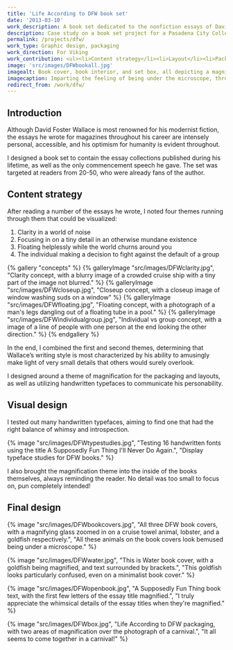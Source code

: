 ```yaml
---
title: 'Life According to DFW book set'
date: '2013-03-10'
work_description: A book set dedicated to the nonfiction essays of David Foster Wallace, conceived around his ability to focus on the small details of life.
description: Case study on a book set project for a Pasadena City College design class.
permalink: /projects/dfw/
work_type: Graphic design, packaging
work_direction: For Viking
work_contribution: <ul><li>Content strategy</li><li>Layout</li><li>Packaging</li></ul>
image: 'src/images/DFWbookall.jpg'
imagealt: Book cover, book interior, and set box, all depicting a magnifying glass design and figure label over blurry photographs.
imagecaption: Imparting the feeling of being under the microscope, through the set box, book cover, and book interior.
redirect_from: /work/dfw/
---
```


## Introduction

Although David Foster Wallace is most renowned for his modernist fiction, the essays he wrote for magazines throughout his career are intensely personal, accessible, and his optimism for humanity is evident throughout.

I designed a book set to contain the essay collections published during his lifetime, as well as the only commencement speech he gave. The set was targeted at readers from 20-50, who were already fans of the author.

## Content strategy

After reading a number of the essays he wrote, I noted four themes running through them that could be visualized:

1. Clarity in a world of noise
2. Focusing in on a tiny detail in an otherwise mundane existence
3. Floating helplessly while the world churns around you
4. The individual making a decision to fight against the default of a group

{% gallery "concepts" %}
	{% galleryImage "src/images/DFWclarity.jpg", "Clarity concept, with a blurry image of a crowded cruise ship with a tiny part of the image not blurred." %}
	{% galleryImage "src/images/DFWcloseup.jpg", "Closeup concept, with a closeup image of window washing suds on a window" %}
	{% galleryImage "src/images/DFWfloating.jpg", "Floating concept, with a photograph of a man's legs dangling out of a floating tube in a pool." %}
	{% galleryImage "src/images/DFWindividualgroup.jpg", "Individual vs group concept, with a image of a line of people with one person at the end looking the other direction." %}
{% endgallery %}
	
In the end, I combined the first and second themes, determining that Wallace’s writing style is most characterized by his ability to amusingly make light of very small details that others would surely overlook.

I designed around a theme of magnification for the packaging and layouts, as well as utilizing handwritten typefaces to communicate his personability.

## Visual design

I tested out many handwritten typefaces, aiming to find one that had the right balance of whimsy and introspection.

{% image "src/images/DFWtypestudies.jpg", "Testing 16 handwritten fonts using the title A Supposedly Fun Thing I'll Never Do Again.", "Display typeface studies for DFW books." %}

I also brought the magnification theme into the inside of the books themselves, always reminding the reader. No detail was too small to focus on, pun completely intended!

## Final design

{% image "src/images/DFWbookcovers.jpg", "All three DFW book covers, with a magnifying glass zoomed in on a cruise towel animal, lobster, and a goldfish respectively.", "All these animals on the book covers look bemused being under a microscope." %}

{% image "src/images/DFWwater.jpg", "This is Water book cover, with a goldfish being magnified, and text surrounded by brackets.", "This goldfish looks particularly confused, even on a minimalist book cover." %}

{% image "src/images/DFWopenbook.jpg", "A Supposedly Fun Thing book text, with the first few letters of the essay title magnified.", "I truly appreciate the whimsical details of the essay titles when they're magnified." %}

{% image "src/images/DFWbox.jpg", "Life According to DFW packaging, with two areas of magnification over the photograph of a carnival.", "It all seems to come together in a carnival!" %}